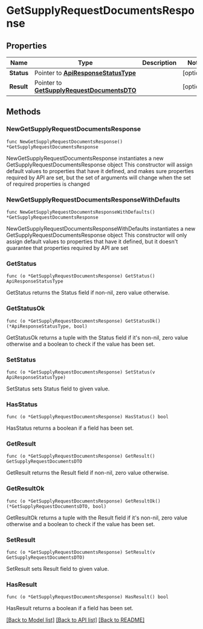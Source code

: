 # GetSupplyRequestDocumentsResponse

## Properties

Name | Type | Description | Notes
------------ | ------------- | ------------- | -------------
**Status** | Pointer to [**ApiResponseStatusType**](ApiResponseStatusType.md) |  | [optional] 
**Result** | Pointer to [**GetSupplyRequestDocumentsDTO**](GetSupplyRequestDocumentsDTO.md) |  | [optional] 

## Methods

### NewGetSupplyRequestDocumentsResponse

`func NewGetSupplyRequestDocumentsResponse() *GetSupplyRequestDocumentsResponse`

NewGetSupplyRequestDocumentsResponse instantiates a new GetSupplyRequestDocumentsResponse object
This constructor will assign default values to properties that have it defined,
and makes sure properties required by API are set, but the set of arguments
will change when the set of required properties is changed

### NewGetSupplyRequestDocumentsResponseWithDefaults

`func NewGetSupplyRequestDocumentsResponseWithDefaults() *GetSupplyRequestDocumentsResponse`

NewGetSupplyRequestDocumentsResponseWithDefaults instantiates a new GetSupplyRequestDocumentsResponse object
This constructor will only assign default values to properties that have it defined,
but it doesn't guarantee that properties required by API are set

### GetStatus

`func (o *GetSupplyRequestDocumentsResponse) GetStatus() ApiResponseStatusType`

GetStatus returns the Status field if non-nil, zero value otherwise.

### GetStatusOk

`func (o *GetSupplyRequestDocumentsResponse) GetStatusOk() (*ApiResponseStatusType, bool)`

GetStatusOk returns a tuple with the Status field if it's non-nil, zero value otherwise
and a boolean to check if the value has been set.

### SetStatus

`func (o *GetSupplyRequestDocumentsResponse) SetStatus(v ApiResponseStatusType)`

SetStatus sets Status field to given value.

### HasStatus

`func (o *GetSupplyRequestDocumentsResponse) HasStatus() bool`

HasStatus returns a boolean if a field has been set.

### GetResult

`func (o *GetSupplyRequestDocumentsResponse) GetResult() GetSupplyRequestDocumentsDTO`

GetResult returns the Result field if non-nil, zero value otherwise.

### GetResultOk

`func (o *GetSupplyRequestDocumentsResponse) GetResultOk() (*GetSupplyRequestDocumentsDTO, bool)`

GetResultOk returns a tuple with the Result field if it's non-nil, zero value otherwise
and a boolean to check if the value has been set.

### SetResult

`func (o *GetSupplyRequestDocumentsResponse) SetResult(v GetSupplyRequestDocumentsDTO)`

SetResult sets Result field to given value.

### HasResult

`func (o *GetSupplyRequestDocumentsResponse) HasResult() bool`

HasResult returns a boolean if a field has been set.


[[Back to Model list]](../README.md#documentation-for-models) [[Back to API list]](../README.md#documentation-for-api-endpoints) [[Back to README]](../README.md)


